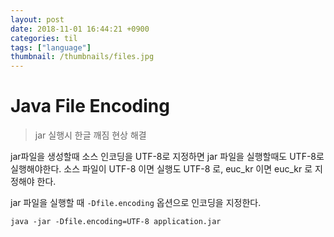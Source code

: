 ```yaml
---
layout: post
date: 2018-11-01 16:44:21 +0900
categories: til
tags: ["language"]
thumbnail: /thumbnails/files.jpg
---
```


# Java File Encoding

> jar 실행시 한글 깨짐 현상 해결

jar파일을 생성할때 소스 인코딩을 UTF-8로 지정하면 jar 파일을 실행할때도 UTF-8로 실행해야한다.
소스 파일이 UTF-8 이면 실행도 UTF-8 로, euc_kr 이면 euc_kr 로 지정해야 한다.

jar 파일을 실행할 때 `-Dfile.encoding` 옵션으로 인코딩을 지정한다.

    java -jar -Dfile.encoding=UTF-8 application.jar
